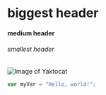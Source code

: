 # biggest header
#### medium header
###### smallest header 

![Image of Yaktocat](https://octodex.github.com/images/yaktocat.png)

``` javascript
var myVar = "Hello, world!";
```
